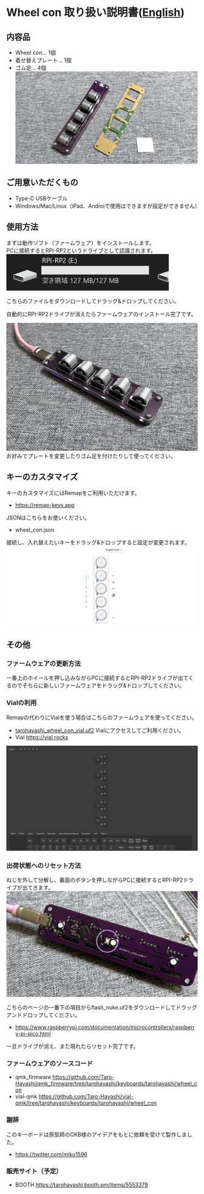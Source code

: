 # Wheel con 取り扱い説明書([English](README_EN.md))
  
## 内容品  
- Wheel con... 1個
- 着せ替えプレート... 1個
- ゴム足... 4個
![](img/IMG_2659.jpg)

## ご用意いただくもの  
- Type-C USBケーブル  
- Windows/Mac/Linux（iPad、Androiで使用はできますが設定ができません）  

## 使用方法
まずは動作ソフト（ファームウェア）をインストールします。  
PCに接続するとRPI-RP2というドライブとして認識されます。  
![](img/rpi.jpg)  

こちらのファイルをダウンロードしてドラッグ&ドロップしてください。  

自動的にRPI-RP2ドライブが消えたらファームウェアのインストール完了です。  

![](img/IMG_2672.jpg)  
お好みでプレートを変更したりゴム足を付けたりして使ってください。  

## キーのカスタマイズ
キーのカスタマイズにはRemapをご利用いただけます。
- https://remap-keys.app

JSONはこちらをお使いください。
- wheel_con.json

接続し、入れ替えたいキーをドラッグ&ドロップすると設定が変更されます。
![](img/remap.png)  

## その他
### ファームウェアの更新方法
一番上のホイールを押し込みながらPCに接続するとRPI-RP2ドライブが出てくるのでそちらに新しいファームウェアをドラッグ&ドロップしてください。  

### Vialの利用
Remapの代わりにVialを使う場合はこちらのファームウェアを使ってください。
- [tarohayashi_wheel_con_vial.uf2](https://github.com/Taro-Hayashi/wheelcon/releases/download/0.23/tarohayashi_wheel_con_vial.uf2)
Vialにアクセスしてご利用ください。
- Vial https://vial.rocks

![](img/vial.png)  

### 出荷状態へのリセット方法
ねじを外して分解し、裏面のボタンを押しながらPCに接続するとRPI-RP2ドライブが出てきます。  
![](img/IMG_2667.jpg) 

こちらのページの一番下の項目からflash_nuke.uf2をダウンロードしてドラッグアンドドロップしてください。  
- https://www.raspberrypi.com/documentation/microcontrollers/raspberry-pi-pico.html
  
一旦ドライブが消え、また現れたらリセット完了です。

### ファームウェアのソースコード
- qmk_firmware https://github.com/Taro-Hayashi/qmk_firmware/tree/tarohayashi/keyboards/tarohayashi/wheel_con
- vial-qmk https://github.com/Taro-Hayashi/vial-qmk/tree/tarohayashi/keyboards/tarohayashi/wheel_con

### 謝辞
このキーボードは原型師のCKB様のアイデアをもとに依頼を受けて製作しました。  
- https://twitter.com/miku1596

### 販売サイト（予定）
- BOOTH https://tarohayashi.booth.pm/items/5553379
